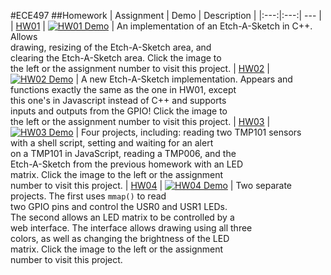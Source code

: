 #ECE497
##Homework
| Assignment | Demo | Description |
|:---:|:---:| --- |
| [HW01](https://github.com/gfrung4/EmbeddedLinux/tree/master/hw01) | [![HW01 Demo](https://dl.dropboxusercontent.com/u/8521871/hosted/beaglebone/hw01/demoThumb.gif)](https://github.com/gfrung4/EmbeddedLinux/tree/master/hw01) | An implementation of an Etch-A-Sketch in C++.  Allows<br>drawing, resizing of the Etch-A-Sketch area, and<br>clearing the Etch-A-Sketch area.  Click the image to<br>the left or the assignment number to visit this project.
| [HW02](https://github.com/gfrung4/EmbeddedLinux/tree/master/hw02) | [![HW02 Demo](https://dl.dropboxusercontent.com/u/8521871/hosted/beaglebone/hw02/demoThumb.gif)](https://github.com/gfrung4/EmbeddedLinux/tree/master/hw02) | A new Etch-A-Sketch implementation.  Appears and<br>functions exactly the same as the one in HW01, except<br>this one's in Javascript instead of C++ and supports<br>inputs and outputs from the GPIO!  Click the image to<br>the left or the assignment number to visit this project.
| [HW03](https://github.com/gfrung4/EmbeddedLinux/tree/master/hw03) | [![HW03 Demo](https://dl.dropboxusercontent.com/u/8521871/hosted/beaglebone/hw03/demoThumb.gif)](https://github.com/gfrung4/EmbeddedLinux/tree/master/hw03) | Four projects, including: reading two TMP101 sensors<br>with a shell script, setting and waiting for an alert<br>on a TMP101 in JavaScript, reading a TMP006, and the<br>Etch-A-Sketch from the previous homework with an LED<br>matrix. Click the image to the left or the assignment<br>number to visit this project.
| [HW04](https://github.com/gfrung4/EmbeddedLinux/tree/master/hw04) | [![HW04 Demo](https://dl.dropboxusercontent.com/u/8521871/hosted/beaglebone/hw04/demoThumb.gif)](https://github.com/gfrung4/EmbeddedLinux/tree/master/hw04) | Two separate projects.  The first uses `mmap()` to read<br>two GPIO pins and control the USR0 and USR1 LEDs.<br>The second allows an LED matrix to be controlled by a<br>web interface.  The interface allows drawing using all three<br>colors, as well as changing the brightness of the LED<br>matrix.  Click the image to the left or the assignment<br>number to visit this project.
